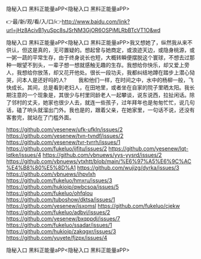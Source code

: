隐秘入口 黑料正能量aPP<隐秘入口 黑料正能量aPP>

👉最/新/观/看/入/口/👉http://www.baidu.com/link?url=jHz8AcivB1yuSpc8sJSrNM3GjOR6OSPiMLRbBTcVT1O&wd

隐秘入口 黑料正能量aPP<隐秘入口 黑料正能量aPP>我又想她了，纵然我从来不供认，但这是真的，无可置疑的。想起曾与她商定，或浪迹天边，或隐身桃源，或一粥一蔬的平常生存，由于终身说长也短，大概转瞬便摆脱这个寰球，不想去过那种一眼望不到头，一辈子想一想就感触无趣的生存。我想给你快乐，却又爱上旁人，我想给你放荡，却又花开他处。很长一段功夫，我都纠结地蹲在踏步上潜心恸哭，问本人是还好吗的人?
　　我和他们一样，在时间之中，水中的杨柳一般，飞快成长。其间，总是看到老妇人，在田地里，或者坐在自家的院子里晒太阳。我长期注意的一个现象是，其很少与村里同龄老人一起攀谈，说东说西，拉扯闲话。除了邻村的丈夫，她家也很少人去，就连一些孩子，过年拜年也是匆匆忙忙，说几句话，磕了响头就溜出门外。我也是的，跟着父亲，在她家里，一句话不说，还没有客套完，就站在了门槛外面。


https://github.com/yesenew/ufk-ufkln/issues/2
https://github.com/yesenew/tvn-tvndf/issues/2
https://github.com/yesenew/tvr-tvrrh/issues/1
https://github.com/fukeluo/ijfitu/issues/2
https://github.com/yesenew/lqt-lqtke/issues/4
https://github.com/vbnuews/yys-yysrd/issues/2
https://github.com/vbnuews/ytxhtt/blob/main/%E6%97%A5%E6%9C%AC%E4%B8%80%E5%8D%A1
https://github.com/wujizg/dyrka/issues/3
https://github.com/vbnuews/ihpvlxh
https://github.com/fukeluo/hmxru/issues/3
https://github.com/hukioip/qwbcsoa/issues/5
https://github.com/fukeluo/ohfqlou
https://github.com/tuboshow/dktsa/issues/1
https://github.com/yesenew/isxomsl
https://github.com/fukeluo/cjekw
https://github.com/fukeluo/adbvi/issues/2
https://github.com/yesenew/bxqppdj/issues/7
https://github.com/fukeluo/ssadar/issues/1
https://github.com/hukioip/zakqgxr/issues/3
https://github.com/yuyete/fjzpx/issues/4

隐秘入口 黑料正能量aPP&lt;隐秘入口 黑料正能量aPP>
